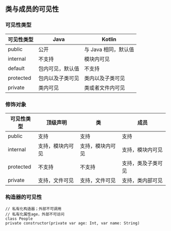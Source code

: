 ## 类与成员的可见性

### 可见性类型

| 可见性类型 | Java             | Kotlin               |
| ---------- | ---------------- | -------------------- |
| public     | 公开             | 与 Java 相同，默认值 |
| internal   | 不支持           | 模块内可见           |
| default    | 包内可见，默认值 | 不支持               |
| protected  | 包内以及子类可见 | 类内以及子类可见     |
| private    | 类内可见         | 类或者文件内可见     |

### 修饰对象

| 可见性类型 | 顶级声明         | 类               | 成员               |
| ---------- | ---------------- | ---------------- | ------------------ |
| public     | 支持             | 支持             | 支持               |
| internal   | 支持，模块内可见 | 支持，模块内可见 | 支持，模块内可见   |
| protected  | 不支持           | 不支持           | 支持，类及子类可见 |
| private    | 支持，文件可见   | 支持，文件可见   | 支持，类内部可见   |

### 构造器的可见性

    // 私有化构造器；外部不可调用
    // 私有化属性age，外部不可访问
    class People
    private constructor(private var age: Int, var name: String)
